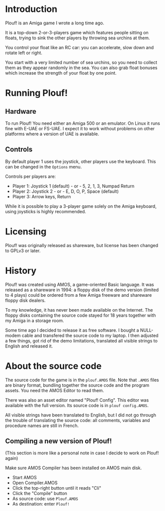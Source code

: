 # Introduction

Plouf! is an Amiga game I wrote a long time ago.

It is a top-down 2-or-3-players game which features people sitting on floats,
trying to sink the other players by throwing sea urchins at them.

You control your float like an RC car: you can accelerate, slow down and rotate
left or right.

You start with a very limited number of sea urchins, so you need to collect them
as they appear randomly in the sea. You can also grab float bonuses which
increase the strength of your float by one point.

# Running Plouf!

## Hardware

To run Plouf! You need either an Amiga 500 or an emulator. On Linux it runs fine
with E-UAE or FS-UAE. I expect it to work without problems on other platforms
where a version of UAE is available.

## Controls

By default player 1 uses the joystick, other players use the keyboard. This can
be changed in the `Options` menu.

Controls per players are:

- Player 1: Joystick 1 (default) - or - 5, 2, 1, 3, Numpad Return
- Player 2: Joystick 2 - or - E, D, O, P, Space (default)
- Player 3: Arrow keys, Return

While it is possible to play a 3-player game solely on the Amiga keyboard, using
joysticks is highly recommended.

# Licensing

Plouf! was originally released as shareware, but license has been changed to
GPLv3 or later.

# History

Plouf! was created using AMOS, a game-oriented Basic language. It was released
as a shareware in 1994: a floppy disk of the demo version (limited to 4 plays)
could be ordered from a few Amiga freeware and shareware floppy disk dealers.

To my knowledge, it has never been made available on the Internet. The floppy
disks containing the source code stayed for 18 years together with my Amiga in
a storage room.

Some time ago I decided to release it as free software. I bought a NULL-modem
cable and transfered the source code to my laptop. I then adjusted a few things,
got rid of the demo limitations, translated all visible strings to English and
released it.

# About the source code

The source code for the game is in the `plouf.AMOS` file. Note that `.AMOS`
files are binary format, bundling together the source code and the program
assets. You need the AMOS Editor to read them.

There was also an asset editor named "Plouf! Config". This editor was available
with the full version. Its source code is in `plouf config.AMOS`.

All visible strings have been translated to English, but I did not go through
the trouble of translating the source code: all comments, variables and
procedure names are still in French.

## Compiling a new version of Plouf!

(This section is more like a personal note in case I decide to work on Plouf!
again)

Make sure AMOS Compiler has been installed on AMOS main disk.

- Start AMOS
- Open Compiler.AMOS
- Click the top-right button until it reads "Cli"
- Click the "Compile" button
- As source code: use `Plouf.AMOS`
- As destination: enter `Plouf!`
